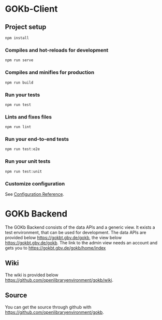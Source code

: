# GOKb-Client

## Project setup
```
npm install
```

### Compiles and hot-reloads for development
```
npm run serve
```

### Compiles and minifies for production
```
npm run build
```

### Run your tests
```
npm run test
```

### Lints and fixes files
```
npm run lint
```

### Run your end-to-end tests
```
npm run test:e2e
```

### Run your unit tests
```
npm run test:unit
```

### Customize configuration
See [Configuration Reference](https://cli.vuejs.org/config/).

# GOKb Backend
The GOKb Backend consists of the data APIs and a generic view.
It exists a test environment, that can be used for development.
The data APIs are provided below https://gokbt.gbv.de/gokb, the view below https://gokbt.gbv.de/gokb.
The link to the admin view needs an account and gets you to https://gokbt.gbv.de/gokb/home/index

## Wiki
The wiki is provided below https://github.com/openlibraryenvironment/gokb/wiki.

## Source
You can get the source through github with https://github.com/openlibraryenvironment/gokb.
